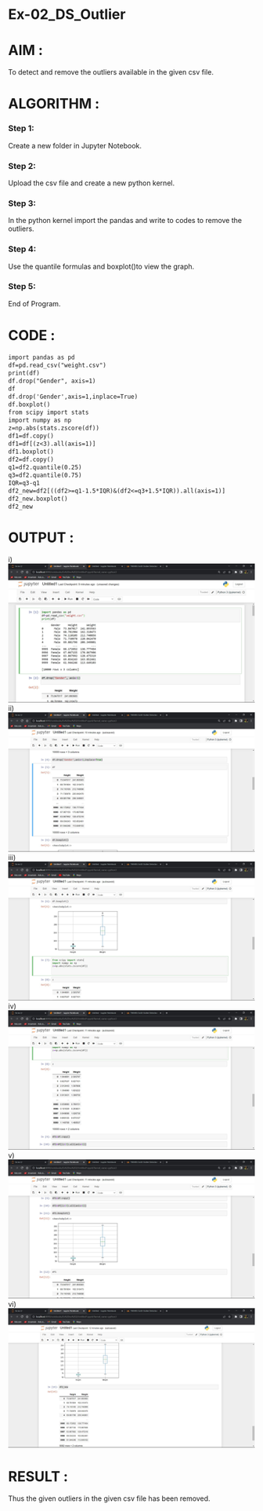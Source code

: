 # Ex-02_DS_Outlier

# AIM :
To detect and remove the outliers available in the given csv file.

# ALGORITHM :

### Step 1:
Create a new folder in Jupyter Notebook.

### Step 2:
Upload the csv file and create a new python kernel.

### Step 3:
In the python kernel import the pandas and write to codes to remove the outliers.

### Step 4:
Use the quantile formulas and boxplot()to view the graph.

### Step 5:
End of Program.

# CODE :
```
import pandas as pd
df=pd.read_csv("weight.csv")
print(df)
df.drop("Gender", axis=1)
df
df.drop('Gender',axis=1,inplace=True)
df.boxplot()
from scipy import stats
import numpy as np
z=np.abs(stats.zscore(df))
df1=df.copy()
df1=df[(z<3).all(axis=1)]
df1.boxplot()
df2=df.copy()
q1=df2.quantile(0.25)
q3=df2.quantile(0.75)
IQR=q3-q1
df2_new=df2[((df2>=q1-1.5*IQR)&(df2<=q3+1.5*IQR)).all(axis=1)]
df2_new.boxplot()
df2_new
```

# OUTPUT :
i) 
![](./ot1.jpg)
ii)
![](./ot2.jpg)
iii)
![](./ot3.jpg)
iv)
![](./ot4.jpg)
v)
![](./ot5.jpg)
vi)
![](./ot6.jpg)

# RESULT :
Thus the given outliers in the given csv file has been removed.